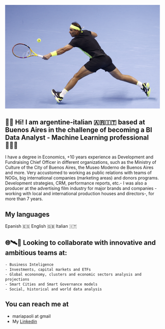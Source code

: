 ![hola](./4XUPBSKFUJIANKBOIDHJEED3I4.jpg)

## 👋🏽 Hi! I am argentine-italian 🇦🇷🇮🇹 based at Buenos Aires in the challenge of becoming a BI Data Analyst - Machine Learning professional 👩🏻‍🚀 

I have a degree in Economics, +10 years experience as Development and Fundraising Chief Officer in different organizations, such as the Ministry of Culture of the City of Buenos Aires, the Museo Moderno de Buenos Aires and more. Very accustomed to working as public relations with teams of NOGs, big international companies (marketing areas) and donors programs. Development strategies, CRM, performance reports, etc.-
I was also a producer at the advertising film industry for major brands and companies -working with local and international production houses and directors-, for more than 7 years.
  
## My languages <br>
Epanish 🇪🇸 English 🇬🇧 Italian 🇮🇹 

## 🌐🛰💎 Looking to collaborate with innovative and ambitious teams at: <br>
    - Business Inteligence
    - Investments, capital markets and ETFs
    - Global econonomy, clusters and economic sectors analysis and projections 
    - Smart Cities and Smart Governance models
    - Social, historical and world data analysis
    
## You can reach me at

* mariapaoli at gmail
* My [Linkedin](https://www.linkedin.com/in/mariapaoli)
